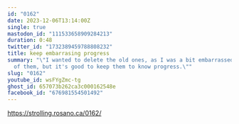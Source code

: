 ```yaml
---
id: "0162"
date: 2023-12-06T13:14:00Z
single: true
mastodon_id: "111533658909284213"
duration: 0:48
twitter_id: "1732389459788808232"
title: keep embarrasing progress
summary: "\"I wanted to delete the old ones, as I was a bit embarrassed by some
  of them, but it's good to keep them to know progress.\""
slug: "0162"
youtube_id: wsFYgZmc-tg
ghost_id: 657073b262ca3c000162548e
facebook_id: "676981554501492"
---
```

https://strolling.rosano.ca/0162/
